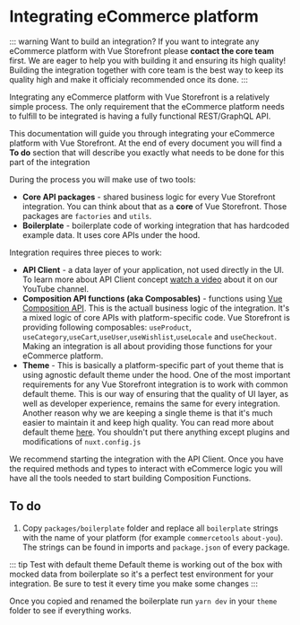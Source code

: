 # Integrating eCommerce platform 


::: warning Want to build an integration?
If you want to integrate any eCommerce platform with Vue Storefront please **contact the core team** first. We are eager to help you with building it and ensuring its high quality! Building the integration together with core team is the best way to keep its quality high and make it officialy recommended once its done.
:::

Integrating any eCommerce platform with Vue Storefront is a relatively simple process. The only requirement that the eCommerce platform needs to fulfill to be integrated is having a fully functional REST/GraphQL API.

This documentation will guide you through integrating your eCommerce platform with Vue Storefront. At the end of every document you will find a **To do** section that will describe you exactly what needs to be done for this part of the integration

During the process you will make use of two tools:

- **Core API packages** - shared business logic for every Vue Storefront integration. You can think about that as a __core__ of Vue Storefront. Those packages are `factories` and `utils`.
- **Boilerplate** - boilerplate code of working integration that has hardcoded example data. It uses core APIs under the hood.

Integration requires three pieces to work:

- **API Client** - a data layer of your application, not used directly in the UI. To learn more about API Client concept [watch a video](https://www.youtube.com/watch?v=vsibXtu4GAA&t=59s) about it on our YouTube channel.
- **Composition API functions (aka Composables)** - functions using [Vue Composition API](https://vue-composition-api-rfc.netlify.com/). This is the actuall business logic of the integration. It's a mixed logic of core APIs with platform-specific code. Vue Storefront is providing following composables: `useProduct`, `useCategory`,`useCart`,`useUser`,`useWishlist`,`useLocale` and `useCheckout`. Making an integration is all about providing those functions for your eCommerce platform.
- **Theme** - This is basically a platform-specific part of yout theme that is using agnostic default theme under the hood.
One of the most important requirements for any Vue Storefront integration is to work with common default theme. This is our way of ensuring that the quality of UI layer, as well as developer experience, remains the same for every integration. Another reason why we are keeping a single theme is that it's much easier to maintain it and keep high quality. You can read more about default theme [here](./contributing/themes.html). You shouldn't put there anything except plugins and modifications of `nuxt.config.js`

We recommend starting the integration with the API Client. Once you have the required methods and types to interact with eCommerce logic you will have all the tools needed to start building Composition Functions.

## To do

1. Copy `packages/boilerplate` folder and replace all `boilerplate` strings with the name of your platform (for example `commercetools` `about-you`). The strings can be found in imports and `package.json` of every package. 

::: tip Test with default theme
Default theme is working out of the box with mocked data from boilerplate so it's a perfect test environment for your integration. Be sure to test it every time you make some changes
:::

Once you copied and renamed the boilerplate run `yarn dev` in your `theme` folder to see if everything works.
